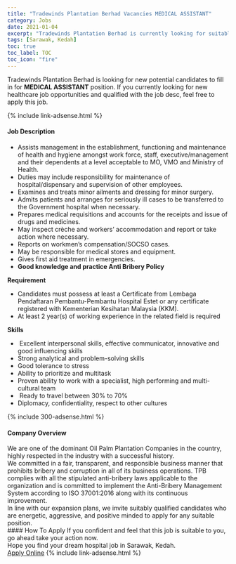 ```yaml
---
title: "Tradewinds Plantation Berhad Vacancies MEDICAL ASSISTANT" 
category: Jobs 
date: 2021-01-04 
excerpt: "Tradewinds Plantation Berhad is currently looking for suitable person to fill in the MEDICAL ASSISTANT which positioned at Sarawak, Kedah" 
tags: [Sarawak, Kedah] 
toc: true 
toc_label: TOC 
toc_icon: "fire" 
--- 
```


<p>Tradewinds Plantation Berhad is looking for new potential candidates to fill in for <b>MEDICAL ASSISTANT</b> position. If you currently looking for new healthcare job opportunities and qualified with the job desc, feel free to apply this job.
</p>{% include link-adsense.html %} 
<div><div><div><h4>Job Description</h4></div></div><div><div><span><div><ul><li>Assists management in the establishment, functioning and maintenance of health and hygiene amongst work force, staff, executive/management and their dependents at a level acceptable to MO, VMO and Ministry of Health.</li><li>Duties may include responsibility for maintenance of hospital/dispensary and supervision of other employees.</li><li>Examines and treats minor ailments and dressing for minor surgery.</li><li>Admits patients and arranges for seriously ill cases to be transferred to the Government hospital when necessary.</li><li>Prepares medical requisitions and accounts for the receipts and issue of drugs and medicines.</li><li>May inspect cr&#232;che and workers&#8217; accommodation and report or take action where necessary.</li><li>Reports on workmen&#8217;s compensation/SOCSO cases.</li><li>May be responsible for medical stores and equipment.</li><li>Gives first aid treatment in emergencies.</li><li><strong>Good knowledge and practice Anti Bribery Policy</strong></li></ul><p><strong>Requirement</strong></p><ul><li>Candidates must possess at least a Certificate from Lembaga Pendaftaran Pembantu-Pembantu Hospital Estet or any certificate registered with Kementerian Kesihatan Malaysia (KKM).</li><li>At least 2 year(s) of working experience in the related field is required&#160;</li></ul><p><strong>Skills</strong></p><ul><li>&#160;Excellent interpersonal skills, effective communicator, innovative and good influencing skills</li><li>Strong analytical and problem-solving skills</li><li>Good tolerance to stress</li><li>Ability to prioritize and multitask</li><li>Proven ability to work with a specialist, high performing and multi-cultural team</li><li>&#160;Ready to travel between 30% to 70%&#160;</li><li>Diplomacy, confidentiality, respect to other cultures</li></ul></div></span></div></div></div> 
{% include 300-adsense.html %} 
<div><div><div><h4>Company Overview</h4></div></div><div><div><span><div><div>We are one of the dominant Oil Palm Plantation Companies in the country, highly respected in the industry with a successful history.</div>
<div>We committed in a fair, transparent, and responsible business manner that prohibits bribery and corruption in all of its business operations. TPB complies with all the stipulated anti-bribery laws applicable to the organization and is committed to implement the Anti-Bribery Management System according to ISO 37001:2016 along with its continuous improvement.</div>
<div>In line with our expansion plans, we invite suitably qualified candidates who are energetic, aggressive, and positive minded to apply for any suitable position.&#160;</div></div></span></div></div></div> 
#### How To Apply 
If you confident and feel that this job is suitable to you, go ahead take your action now. <br/> 
Hope you find your dream hospital job in Sarawak, Kedah. <br/> 
<a href="https://www.jobstreet.com.my/en/job/medical-assistant-4455043?jobId=jobstreet-my-job-4455043&sectionRank=2&token=0~1b653b48-c70c-4213-ba04-3d1cb94480c6&fr=SRP%20View%20In%20New%20Ta" class="btn btn--warning" target="_blank" rel="nofollow noopenner">Apply Online</a> 
{% include link-adsense.html %} 